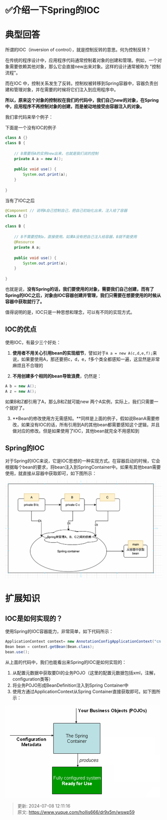 # ✅介绍一下Spring的IOC

# 典型回答


所谓的IOC（inversion of control），就是控制反转的意思。何为控制反转？



在传统的程序设计中，应用程序代码通常控制着对象的创建和管理。例如，一个对象需要依赖其他对象，那么它会直接new出来对象。这样的设计通常被称为 "控制流程"。



而在IOC 中，控制关系发生了反转。控制权被转移到Spring容器中，容器负责创建和管理对象，并在需要的时候将它们注入到应用程序中。



**所以，原来这个对象的控制权在我们的代码中，我们自己new的对象，在Spring中，应用程序不再控制对象的创建，而是被动地接受由容器注入的对象。**



我们拿代码来举个例子：



下面是一个没有IOC的例子

```java
class A {}
class B {

    // B需要将A的实例new出来，也就是我们说的控制
    private A a = new A();

    public void use() {
        System.out.print(a);
    }
        
}
```



当有了IOC之后

```java
@Component // 说明A自己控制自己，把自己初始化出来，注入给了容器
class A {}

class B {

    // B不需要控制a，直接使用。如果A没有把自己注入给容器，B就不能使用
    @Resource
    private A a;

    public void use() {
        System.out.print(a);
    }
        
}
```



也就是说，**没有Spring的话，我们要使用的对象，需要我们自己创建，而有了Spring的IOC之后，对象由IOC容器创建并管理，我们只需要在想要使用的时候从容器中获取就行了。**



值得说明的是，IOC只是一种思想和理念，可以有不同的实现方式。

## IOC的优点


使用IOC，有最少三个好处：



1. **使用者不用关心引用bean的实现细节**，譬如对于`A a = new A(c,d,e,f);`来说，如果要使用A，那还要把c，d，e，f多个类全都感知一遍，这显然是非常麻烦且不合理的



2. **不用创建多个相同的bean导致浪费**，仍然是：

```java
A b = new A();
A z = new A();
```

如果B和Z都引用了A，那么B和Z就可能new 两个A实例，实际上，我们只需要一个就好了。



3. **Bean的修改使用方无需感知。**同样是上面的例子，假如说BeanA需要修改，如果没有IOC的话，所有引用到A的其他bean都需要感知这个逻辑，并且做对应的修改。但是如果使用了IOC，其他bean就完全不用感知到

## Spring的IOC
对于Spring的IOC来说，它是IOC思想的一种实现方式。在容器启动的时候，它会根据每个bean的要求，将bean注入到SpringContainer中。如果有其他bean需要使用，就直接从容器中获取即可，如下图所示：



![1673670476475-0a539106-38c7-4b14-a1eb-ec27d0888405.png](./img/s12wbVX_VbNxaHkv/1673670476475-0a539106-38c7-4b14-a1eb-ec27d0888405-079358.png)

# 扩展知识
## IOC是如何实现的？
使用Spring的IOC容器能力，非常简单，如下代码所示：

```java
ApplicationContext context= new AnnotationConfigApplicationContext("cn.wxxlamp.spring.ioc");
Bean bean = context.getBean(Bean.class);
bean.use();
```

从上面的代码中，我们也能看出来Spring的IOC是如何实现的：



1. 从配置元数据中获取要DI的业务POJO（这里的配置元数据包括xml，注解，configuration类等）
2. 将业务POJO形成BeanDefinition注入到Spring Container中
3. 使用方通过ApplicationContext从Spring Container直接获取即可。如下图所示：



![1673667342516-9f823f13-c1fe-41e2-85e1-f0764ed7cbbe.png](./img/s12wbVX_VbNxaHkv/1673667342516-9f823f13-c1fe-41e2-85e1-f0764ed7cbbe-635782.png)







> 更新: 2024-07-08 12:11:16  
> 原文: <https://www.yuque.com/hollis666/dr9x5m/wswp59>